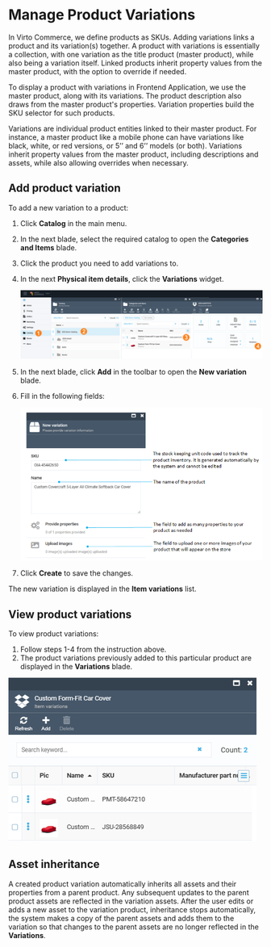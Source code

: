 # Manage Product Variations

In Virto Commerce, we define products as SKUs. Adding variations links a product and its variation(s) together. A product with variations is essentially a collection, with one variation as the title product (master product), while also being a variation itself. Linked products inherit property values from the master product, with the option to override if needed.

To display a product with variations in Frontend Application, we use the master product, along with its variations. The product description also draws from the master product's properties. Variation properties build the SKU selector for such products.

Variations are individual product entities linked to their master product. For instance, a master product like a mobile phone can have variations like black, white, or red versions, or 5’’ and 6’’ models (or both).
Variations inherit property values from the master product, including descriptions and assets, while also allowing overrides when necessary.


## Add product variation

To add a new variation to a product:

1. Click **Catalog** in the main menu.
1. In the next blade, select the required catalog to open the **Categories and Items** blade.
1. Click the product you need to add variations to.
1. In the next **Physical item details**, click the **Variations** widget. 

    ![Create new products variation](media/create-new-product-variation-path.png)

1. In the next blade, click **Add** in the toolbar to open the **New variation** blade.
1. Fill in the following fields:

    ![new variation](media/new-variation.png)

1. Click **Create** to save the changes.

The new variation is displayed in the **Item variations** list.

## View product variations

To view  product variations:

1. Follow steps 1-4 from the instruction above.
1. The product variations previously added to this particular product are displayed in the **Variations** blade. 

![Product Variations](media/view-new-variation.png)

## Asset inheritance

A created product variation automatically inherits all assets and their properties from a parent product. Any subsequent updates to the parent product assets are reflected in the variation assets. After the user edits or adds a new asset to the variation product, inheritance stops automatically, the system makes a copy of the parent assets and adds them to the variation so that changes to the parent assets are no longer reflected in the **Variations**.
